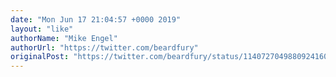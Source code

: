 ```yaml
---
date: "Mon Jun 17 21:04:57 +0000 2019"
layout: "like"
authorName: "Mike Engel"
authorUrl: "https://twitter.com/beardfury"
originalPost: "https://twitter.com/beardfury/status/1140727049880924160"
---
```

